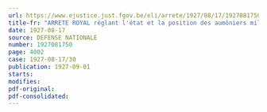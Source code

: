 ```yaml
---
url: https://www.ejustice.just.fgov.be/eli/arrete/1927/08/17/1927081750/justel
title-fr: "ARRETE ROYAL réglant l'état et la position des aumôniers militaires"
date: 1927-08-17
source: DEFENSE NATIONALE
number: 1927081750
page: 4002
case: 1927-08-17/30
publication: 1927-09-01
starts:
modifies:
pdf-original:
pdf-consolidated:
---
```


